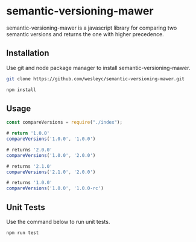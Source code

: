 # semantic-versioning-mawer

semantic-versioning-mawer is a javascript library for comparing two semantic versions and returns the one with higher precedence.

## Installation

Use git and node package manager to install semantic-versioning-mawer.

```bash
git clone https://github.com/wesleyc/semantic-versioning-mawer.git

npm install
```

## Usage

```javascript
const compareVersions = require("./index");

# return '1.0.0' 
compareVersions('1.0.0', '1.0.0')

# returns '2.0.0'
compareVersions('1.0.0', '2.0.0')

# returns '2.1.0'
compareVersions('2.1.0', '2.0.0')

# returns '1.0.0'
compareVersions('1.0.0', '1.0.0-rc')
```

## Unit Tests

Use the command below to run unit tests.

```bash
npm run test
```